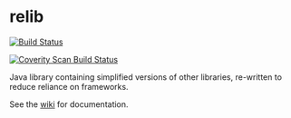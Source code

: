 # relib

[![Build Status](https://travis-ci.org/TroyHisted/relib.svg?branch=master)](https://travis-ci.org/TroyHisted/relib)

<a href="https://scan.coverity.com/projects/troyhisted-relib">
  <img alt="Coverity Scan Build Status"
       src="https://scan.coverity.com/projects/10594/badge.svg"/>
</a>

Java library containing simplified versions of other libraries, re-written to reduce reliance on frameworks.

See the [wiki](https://github.com/TroyHisted/relib/wiki) for documentation.
